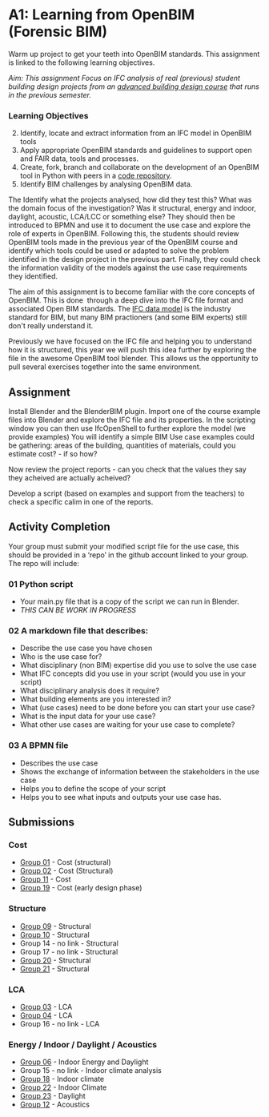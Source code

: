 # A1: Learning from OpenBIM (Forensic BIM)
Warm up project to get your teeth into OpenBIM standards. This assignment is linked to the following learning objectives.

*Aim: This assignment Focus on IFC analysis of real (previous) student building design projects from an [advanced building design course](https://github.com/timmcginley/41936) that runs in the previous semester.*
### Learning Objectives
2. Identify, locate and extract information from an IFC model in OpenBIM tools
3. Apply appropriate OpenBIM standards and guidelines to support open and FAIR data, tools and processes.
6. Create, fork, branch and collaborate on the development of an OpenBIM tool in Python with peers in a [code repository](/Concepts/Github/README.md).
7. Identify BIM challenges by analysing OpenBIM data.
   
 The Identify what the projects analysed, how did they test this? What was the domain focus of the investigation? Was it structural, energy and indoor, daylight, acoustic, LCA/LCC or something else? They should then be introduced to BPMN and use it to document the use case and explore the role of experts in OpenBIM. Following this, the students should review OpenBIM tools made in the previous year of the OpenBIM course and identify which tools could be used or adapted to solve the problem identified in the design project in the previous part. Finally, they could check the information validity of the models against the use case requirements they identified. 


  The aim of this assignment is to become familiar with the core concepts of OpenBIM. This is done  through a deep dive into the IFC file format and associated Open BIM standards. The [IFC data model](/Concepts/IFC/README.md) is the industry standard for BIM, but many BIM practioners (and some BIM experts) still don't really understand it.

Previously we have focused on the IFC file and helping you to understand how it is structured, this year we will push this idea further by exploring the file in the awesome OpenBIM tool blender. This allows us the opportunity to pull several exercises together into the same environment.

## Assignment
Install Blender and the BlenderBIM plugin.
Import one of the course example files into Blender and explore the IFC file and its properties.
In the scripting window you can then use IfcOpenShell to further explore the model (we provide examples)
You will identify a simple BIM Use case examples could be gathering:
areas of the building,
quantities of materials,
could you estimate cost? - if so how?

Now review the project reports - can you check that the values they say they acheived are actually acheived?

Develop a script (based on examples and support from the teachers) to check a specific calim in one of the reports.

## Activity Completion
Your group must submit your modified script file for the use case, this should be provided in a ‘repo’ in the github account linked to your group. The repo will include:

### 01 Python script
* Your main.py file that is a copy of the script we can run in Blender.
* *THIS CAN BE WORK IN PROGRESS* 

### 02 A markdown file that describes: 
* Describe the use case you have chosen
* Who is the use case for?	
* What disciplinary (non BIM) expertise did you use to solve the use case
* What IFC concepts did you use in your script (would you use in your script)
* What disciplinary analysis does it require?	
* What building elements are you interested in?	
* What (use cases) need to be done before you can start your use case?	
* What is the input data for your use case?	
* What other use cases are waiting for your use case to complete?

### 03 A BPMN file
* Describes the use case
* Shows the exchange of information between the stakeholders in the use case
* Helps you to define the scope of your script
* Helps you to see what inputs and outputs your use case has.

## Submissions
### Cost
* [Group 01](https://github.com/kfjordt/11034-advanced-bim) - Cost (structural)
* [Group 02](https://github.com/AndersTraeland/A1---Open-BIM) - Cost (Structural)
* [Group 11](https://github.com/AnjaHolmquist/GROUP-11.) - Cost
* [Group 19](https://github.com/simonciversen/A1-OpenBIM) - Cost (early design phase)
### Structure
* [Group 09](https://github.com/katrinekolbjornsen/UsecaseA1) - Structural
* [Group 10](https://github.com/juliev1234/A1_OpenBim_Group10) - Structural
* Group 14 - no link - Structural
* Group 17 - no link - Structural
* [Group 20](https://github.com/Hajarb11/BIM--Group20) - Structural
* [Group 21](https://github.com/loicsan272/Advenced-BIM2022-G21) - Structural
### LCA
* [Group 03](https://github.com/WilliamEskildsen/41934_group3) - LCA
* [Group 04](https://github.com/MathildeDTU/41934-Advanced-BIM-F22) - LCA
* Group 16 - no link - LCA
### Energy / Indoor / Daylight / Acoustics
* [Group 06](https://github.com/gabrielamiti/BIM) - Indoor Energy and Daylight
* Group 15 - no link - Indoor climate analysis
* [Group 18](https://github.com/RikkeKHansen/Markdown-file) - Indoor climate
* [Group 22](https://github.com/s183578/41934-Advanced-BIM-Group-22) - Indoor Climate
* [Group 23](https://github.com/Enzuesta/41934-Advanced-BIM-Group23) - Daylight
* [Group 12](https://github.com/Jubelicool/A1-OpenBimGroup12) - Acoustics






